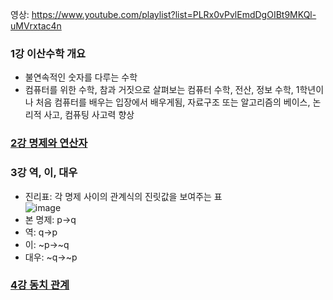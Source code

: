 영상: https://www.youtube.com/playlist?list=PLRx0vPvlEmdDgOIBt9MKQl-uMVrxtac4n

### 1강 이산수학 개요
- 불연속적인 숫자를 다루는 수학
- 컴퓨터를 위한 수학, 참과 거짓으로 살펴보는 컴퓨터 수학, 전산, 정보 수학, 1학년이나 처음 컴퓨터를 배우는 입장에서 배우게됨, 자료구조 또는  알고리즘의 베이스, 논리적 사고, 컴퓨팅 사고력 향상

### [2강 명제와 연산자](명제와-연산자.md)
 
### 3강 역, 이, 대우
- 진리표: 각 명제 사이의 관계식의 진릿값을 보여주는 표   
![image](https://user-images.githubusercontent.com/28378553/124711977-b18efc80-df39-11eb-80ce-8828a25e19de.png)
- 본 명제: p->q
- 역: q->p
- 이: ~p->~q
- 대우: ~q->~p

### [4강 동치 관계](이산-수학/이산수학-기초/동치-관계.md)
